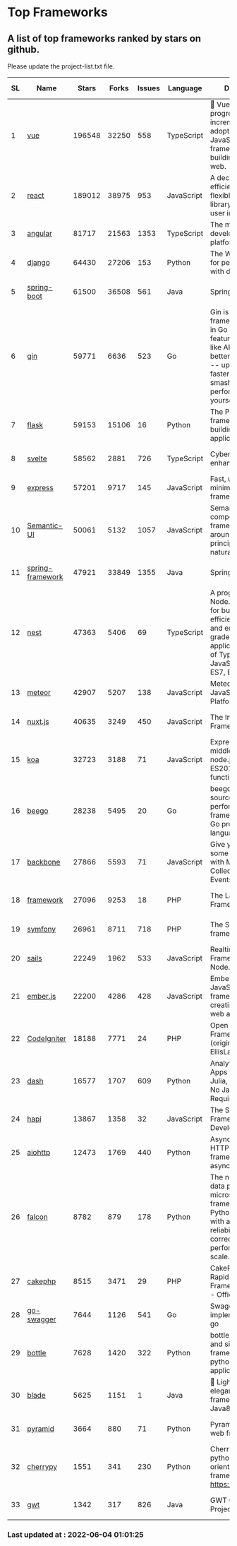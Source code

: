 # Top Frameworks
## A list of top frameworks ranked by stars on github.  
Please update the project-list.txt file.

| SL| Name  | Stars| Forks| Issues | Language | Description | Last Commit |
| --| ------| -----| ---- | ------ | -------- | ----------- | ----------- |
| 1 | [vue](https://github.com/vuejs/vue) | 196548 | 32250 | 558 | TypeScript | 🖖 Vue.js is a progressive, incrementally-adoptable JavaScript framework for building UI on the web. | 2022-06-01 14:26:15 |
| 2 | [react](https://github.com/facebook/react) | 189012 | 38975 | 953 | JavaScript | A declarative, efficient, and flexible JavaScript library for building user interfaces. | 2022-06-03 01:55:35 |
| 3 | [angular](https://github.com/angular/angular) | 81717 | 21563 | 1353 | TypeScript | The modern web developer’s platform | 2022-06-03 17:23:36 |
| 4 | [django](https://github.com/django/django) | 64430 | 27206 | 153 | Python | The Web framework for perfectionists with deadlines. | 2022-06-03 19:37:29 |
| 5 | [spring-boot](https://github.com/spring-projects/spring-boot) | 61500 | 36508 | 561 | Java | Spring Boot | 2022-06-03 16:11:10 |
| 6 | [gin](https://github.com/gin-gonic/gin) | 59771 | 6636 | 523 | Go | Gin is a HTTP web framework written in Go (Golang). It features a Martini-like API with much better performance -- up to 40 times faster. If you need smashing performance, get yourself some Gin. | 2022-06-02 03:52:28 |
| 7 | [flask](https://github.com/pallets/flask) | 59153 | 15106 | 16 | Python | The Python micro framework for building web applications. | 2022-06-01 18:27:08 |
| 8 | [svelte](https://github.com/sveltejs/svelte) | 58562 | 2881 | 726 | TypeScript | Cybernetically enhanced web apps | 2022-06-03 14:11:27 |
| 9 | [express](https://github.com/expressjs/express) | 57201 | 9717 | 145 | JavaScript | Fast, unopinionated, minimalist web framework for node. | 2022-05-20 15:57:37 |
| 10 | [Semantic-UI](https://github.com/Semantic-Org/Semantic-UI) | 50061 | 5132 | 1057 | JavaScript | Semantic is a UI component framework based around useful principles from natural language. | 2018-10-21 20:59:02 |
| 11 | [spring-framework](https://github.com/spring-projects/spring-framework) | 47921 | 33849 | 1355 | Java | Spring Framework | 2022-06-03 17:44:34 |
| 12 | [nest](https://github.com/nestjs/nest) | 47363 | 5406 | 69 | TypeScript | A progressive Node.js framework for building efficient, scalable, and enterprise-grade server-side applications on top of TypeScript & JavaScript (ES6, ES7, ES8) 🚀 | 2022-06-03 08:48:02 |
| 13 | [meteor](https://github.com/meteor/meteor) | 42907 | 5207 | 138 | JavaScript | Meteor, the JavaScript App Platform | 2022-06-02 18:36:27 |
| 14 | [nuxt.js](https://github.com/nuxt/nuxt.js) | 40635 | 3249 | 450 | JavaScript | The Intuitive Vue(2) Framework | 2022-05-24 07:59:47 |
| 15 | [koa](https://github.com/koajs/koa) | 32723 | 3188 | 71 | JavaScript | Expressive middleware for node.js using ES2017 async functions | 2022-04-06 16:09:57 |
| 16 | [beego](https://github.com/beego/beego) | 28238 | 5495 | 20 | Go | beego is an open-source, high-performance web framework for the Go programming language. | 2022-05-30 15:20:55 |
| 17 | [backbone](https://github.com/jashkenas/backbone) | 27866 | 5593 | 71 | JavaScript | Give your JS App some Backbone with Models, Views, Collections, and Events | 2022-04-26 12:19:45 |
| 18 | [framework](https://github.com/laravel/framework) | 27096 | 9253 | 18 | PHP | The Laravel Framework. | 2022-06-03 13:42:40 |
| 19 | [symfony](https://github.com/symfony/symfony) | 26961 | 8711 | 718 | PHP | The Symfony PHP framework | 2022-06-02 18:03:23 |
| 20 | [sails](https://github.com/balderdashy/sails) | 22249 | 1962 | 533 | JavaScript | Realtime MVC Framework for Node.js | 2022-05-27 21:40:10 |
| 21 | [ember.js](https://github.com/emberjs/ember.js) | 22200 | 4286 | 428 | JavaScript | Ember.js - A JavaScript framework for creating ambitious web applications | 2022-05-31 15:33:56 |
| 22 | [CodeIgniter](https://github.com/bcit-ci/CodeIgniter) | 18188 | 7771 | 24 | PHP | Open Source PHP Framework (originally from EllisLab) | 2022-03-03 13:29:55 |
| 23 | [dash](https://github.com/plotly/dash) | 16577 | 1707 | 609 | Python | Analytical Web Apps for Python, R, Julia, and Jupyter. No JavaScript Required. | 2022-06-02 19:48:24 |
| 24 | [hapi](https://github.com/hapijs/hapi) | 13867 | 1358 | 32 | JavaScript | The Simple, Secure Framework Developers Trust | 2022-04-29 14:13:00 |
| 25 | [aiohttp](https://github.com/aio-libs/aiohttp) | 12473 | 1769 | 440 | Python | Asynchronous HTTP client/server framework for asyncio and Python | 2022-06-03 10:36:12 |
| 26 | [falcon](https://github.com/falconry/falcon) | 8782 | 879 | 178 | Python | The no-magic web data plane API and microservices framework for Python developers, with a focus on reliability, correctness, and performance at scale. | 2022-06-01 18:06:26 |
| 27 | [cakephp](https://github.com/cakephp/cakephp) | 8515 | 3471 | 29 | PHP | CakePHP: The Rapid Development Framework for PHP - Official Repository | 2022-06-03 02:29:37 |
| 28 | [go-swagger](https://github.com/go-swagger/go-swagger) | 7644 | 1126 | 541 | Go | Swagger 2.0 implementation for go | 2022-05-23 16:28:48 |
| 29 | [bottle](https://github.com/bottlepy/bottle) | 7628 | 1420 | 322 | Python | bottle.py is a fast and simple micro-framework for python web-applications. | 2022-03-01 21:05:57 |
| 30 | [blade](https://github.com/lets-blade/blade) | 5625 | 1151 | 1 | Java | :rocket: Lightning fast and elegant mvc framework for Java8 | 2022-05-10 12:38:06 |
| 31 | [pyramid](https://github.com/Pylons/pyramid) | 3664 | 880 | 71 | Python | Pyramid - A Python web framework | 2022-03-13 22:49:13 |
| 32 | [cherrypy](https://github.com/cherrypy/cherrypy) | 1551 | 341 | 230 | Python | CherryPy is a pythonic, object-oriented HTTP framework.      https://cherrypy.dev | 2022-03-13 22:31:07 |
| 33 | [gwt](https://github.com/gwtproject/gwt) | 1342 | 317 | 826 | Java | GWT Open Source Project | 2022-05-05 14:30:51 |

### Last updated at : 2022-06-04 01:01:25
